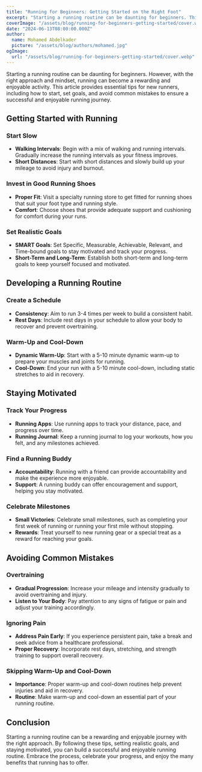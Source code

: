 ```yaml
---
title: "Running for Beginners: Getting Started on the Right Foot"
excerpt: "Starting a running routine can be daunting for beginners. This article provides essential tips for new runners, including how to start, set goals, and avoid common mistakes to ensure a successful and enjoyable running journey."
coverImage: "/assets/blog/running-for-beginners-getting-started/cover.webp"
date: "2024-06-13T08:00:00.000Z"
author:
  name: Mohamed Abdelkader
  picture: "/assets/blog/authors/mohamed.jpg"
ogImage:
  url: "/assets/blog/running-for-beginners-getting-started/cover.webp"
---
```


Starting a running routine can be daunting for beginners. However, with the right approach and mindset, running can become a rewarding and enjoyable activity. This article provides essential tips for new runners, including how to start, set goals, and avoid common mistakes to ensure a successful and enjoyable running journey.

## Getting Started with Running

### Start Slow

- **Walking Intervals**: Begin with a mix of walking and running intervals. Gradually increase the running intervals as your fitness improves.
- **Short Distances**: Start with short distances and slowly build up your mileage to avoid injury and burnout.

### Invest in Good Running Shoes

- **Proper Fit**: Visit a specialty running store to get fitted for running shoes that suit your foot type and running style.
- **Comfort**: Choose shoes that provide adequate support and cushioning for comfort during your runs.

### Set Realistic Goals

- **SMART Goals**: Set Specific, Measurable, Achievable, Relevant, and Time-bound goals to stay motivated and track your progress.
- **Short-Term and Long-Term**: Establish both short-term and long-term goals to keep yourself focused and motivated.

## Developing a Running Routine

### Create a Schedule

- **Consistency**: Aim to run 3-4 times per week to build a consistent habit.
- **Rest Days**: Include rest days in your schedule to allow your body to recover and prevent overtraining.

### Warm-Up and Cool-Down

- **Dynamic Warm-Up**: Start with a 5-10 minute dynamic warm-up to prepare your muscles and joints for running.
- **Cool-Down**: End your run with a 5-10 minute cool-down, including static stretches to aid in recovery.

## Staying Motivated

### Track Your Progress

- **Running Apps**: Use running apps to track your distance, pace, and progress over time.
- **Running Journal**: Keep a running journal to log your workouts, how you felt, and any milestones achieved.

### Find a Running Buddy

- **Accountability**: Running with a friend can provide accountability and make the experience more enjoyable.
- **Support**: A running buddy can offer encouragement and support, helping you stay motivated.

### Celebrate Milestones

- **Small Victories**: Celebrate small milestones, such as completing your first week of running or running your first mile without stopping.
- **Rewards**: Treat yourself to new running gear or a special treat as a reward for reaching your goals.

## Avoiding Common Mistakes

### Overtraining

- **Gradual Progression**: Increase your mileage and intensity gradually to avoid overtraining and injury.
- **Listen to Your Body**: Pay attention to any signs of fatigue or pain and adjust your training accordingly.

### Ignoring Pain

- **Address Pain Early**: If you experience persistent pain, take a break and seek advice from a healthcare professional.
- **Proper Recovery**: Incorporate rest days, stretching, and strength training to support overall recovery.

### Skipping Warm-Up and Cool-Down

- **Importance**: Proper warm-up and cool-down routines help prevent injuries and aid in recovery.
- **Routine**: Make warm-up and cool-down an essential part of your running routine.

## Conclusion

Starting a running routine can be a rewarding and enjoyable journey with the right approach. By following these tips, setting realistic goals, and staying motivated, you can build a successful and enjoyable running routine. Embrace the process, celebrate your progress, and enjoy the many benefits that running has to offer.
